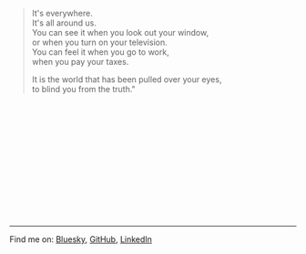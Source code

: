 > It's everywhere.  
> It's all around us.  
> You can see it when you look out your window,  
> or when you turn on your television.  
> You can feel it when you go to work,  
> when you pay your taxes.  
> 
>
> It is the world that has been pulled over your eyes,  
> to blind you from the truth."

&nbsp;

&nbsp;

&nbsp;

&nbsp;

&nbsp;

&nbsp;

&nbsp;

---

Find me on: [Bluesky](https://bsky.app/profile/nospoonlabs.com), [GitHub](https://github.com/diegoscarabelli), [LinkedIn](https://www.linkedin.com/in/diegoscarabelli/)


